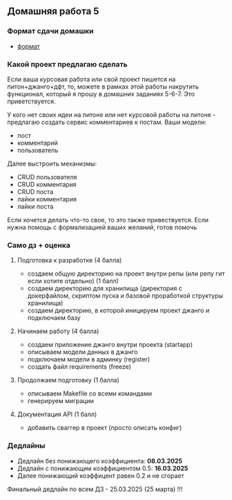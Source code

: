 ## Домашняя работа 5


### Формат сдачи домашки

- [формат](../../docs/homework-flow.md)


### Какой проект предлагаю сделать

Если ваша курсовая работа или свой проект пишется на питон+джанго+дфт, то, можете в рамках этой работы накрутить функционал,
который я прошу в домашних заданиях 5-6-7. Это приветствуется. 

У кого нет своих идеи на питоне или нет курсовой работы на питоне - предлагаю создать сервис комментариев к постам.
Ваши модели:
- пост
- комментарий
- пользователь

Далее выстроить механизмы:
- CRUD пользователя
- CRUD комментария
- CRUD поста
- лайки комментария
- лайки поста


Если хочется делать что-то свое, то это также привествуется. Если нужна помощь с формализацией ваших желаний, готов помочь



### Само дз + оценка

1) Подготовка к разработке (4 балла)

    - создаем общую директорию на проект внутри репы (или репу гит если хотите отдельно) (1 балл)
    - создаем директорию для хранилища (директория с докерфайлом, скриптом пуска и базовой проработкой структуры хранилища)
    - создаем директорию, в которой иницируем проект джанго и подключаем базу

2) Начинаем работу (4 балла)

    - создаем приложение джанго внутри проекта (startapp)
    - описываем модели данных в джанго
    - подключаем модели в админку (register)
    - создать файл requirements (freeze)

3) Продолжаем подготовку (1 балла)

    - описываем Makefile со всеми командами
    - генерируем миграции

4) Документация API (1 балл)

    - добавить сваггер в проект (просто описать конфиг)


### Дедлайны

- Дедлайн без понижающего коэффициента: **08.03.2025**
- Дедлайн с понижающим коэффициентом 0.5: **16.03.2025**
- Далее понижающий коэффицент равен 0.2 и не сгорает

Финальный дедлайн по всем ДЗ - 25.03.2025 (25 марта) !!!